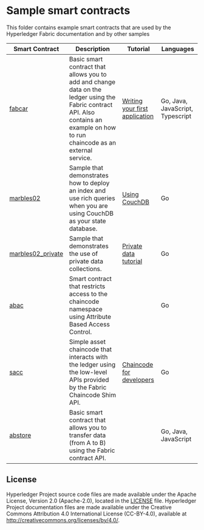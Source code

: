 [//]: # (SPDX-License-Identifier: CC-BY-4.0)

# Sample smart contracts

This folder contains example smart contracts that are used by the Hyperledger Fabric documentation and by other samples

|  **Smart Contract** | **Description** | **Tutorial** | **Languages** |
| -----------|------------------------------|----------|---------|
| [fabcar](fabcar) | Basic smart contract that allows you to add and change data on the ledger using the Fabric contract API. Also contains an example on how to run chaincode as an external service. | [Writing your first application](https://hyperledger-fabric.readthedocs.io/en/master/write_first_app.html) | Go, Java, JavaScript, Typescript |
| [marbles02](marbles02) | Sample that demonstrates how to deploy an index and use rich queries when you are using CouchDB as your state database. | [Using CouchDB](https://hyperledger-fabric.readthedocs.io/en/master/couchdb_tutorial.html) | Go |
| [marbles02_private](marbles02_private) | Sample that demonstrates the use of private data collections. | [Private data tutorial](https://hyperledger-fabric.readthedocs.io/en/master/private_data_tutorial.html) | Go |
| [abac](abac) | Smart contract that restricts access to the chaincode namespace using Attribute Based Access Control. | | Go|
| [sacc](sacc) | Simple asset chaincode that interacts with the ledger using the low-level APIs provided by the Fabric Chaincode Shim API. | [Chaincode for developers](https://hyperledger-fabric.readthedocs.io/en/master/chaincode4ade.html) | Go |
| [abstore](abstore) | Basic smart contract that allows you to transfer data (from A to B) using the Fabric contract API. |  | Go, Java, JavaScript |

## License <a name="license"></a>

Hyperledger Project source code files are made available under the Apache
License, Version 2.0 (Apache-2.0), located in the [LICENSE](LICENSE) file.
Hyperledger Project documentation files are made available under the Creative
Commons Attribution 4.0 International License (CC-BY-4.0), available at http://creativecommons.org/licenses/by/4.0/.
